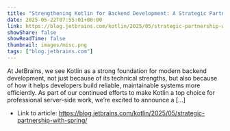 ```yaml
---
title: "Strengthening Kotlin for Backend Development: A Strategic Partnership With Spring"
date: 2025-05-22T07:55:01+00:00
link: https://blog.jetbrains.com/kotlin/2025/05/strategic-partnership-with-spring/
showShare: false
showReadTime: false
thumbnail: images/misc.png
tags: ["blog.jetbrains.com"]
---
```

At JetBrains, we see Kotlin as a strong foundation for modern backend development, not just because of its technical strengths, but also because of how it helps developers build reliable, maintainable systems more efficiently. As part of our continued efforts to make Kotlin a top choice for professional server-side work, we’re excited to announce a […]

- Link to article: https://blog.jetbrains.com/kotlin/2025/05/strategic-partnership-with-spring/